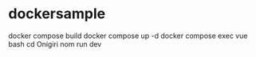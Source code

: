 # dockersample
docker compose build
docker compose up -d
docker compose exec vue bash
cd Onigiri
nom run dev

